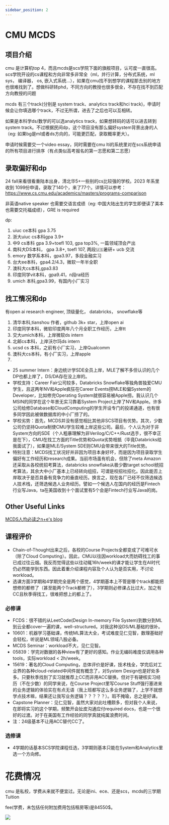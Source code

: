 ```yaml
---
sidebar_position: 2
---
```

# CMU MCDS

## 项目介绍
cmu 是计算机top 4，而且mcds是scs学院下面的旗舰项目，认可度一直很高。scs学院开设的cs课程和方向非常多非常全（ml，并行计算，分布式系统，ml sys， 编译器， os, 嵌入式系统...），如果在cmu找不到想学的课程那去别的地方也很难找到了。想做科研转phd，不同方向的教授也很多很全，不存在找不到匹配方向教授的问题

mcds 有三个track(分别是 system track、analytics track和hci track)，申请时候会让你填选哪个track，不过无所谓，进去了之后也可以互相转。

如果是本科学ds/数学的可以选analytics track，如果想转码的话可以进去转到system track。不过根据民间dp，这个项目没有那么偏好system背景出身的人（eg: 如果bg是ml或者ds方向的，可能更匹配，录取概率更大）。

申请时候需要交一个video essay，同时需要在cmu lti的系统里对在scs系统申请的所有项目进行排序（有点类似高考报名的第一志愿和第二志愿）


## 录取偏好和dp
24 fall来看很看重陆本出身，清北华5+一些别的cs比较强的学校。2023 年系里收到 1099份申请，录取了140个，来了77个。详情可以参考：https://www.cs.cmu.edu/academics/masters/programs-comparison

非英语native speaker 也需要交语言成绩（eg: 中国大陆出生的学生即便读了美本也需要交托福成绩），GRE is required

dp:
1. uiuc ce本科 gpa 3.75 
2. 浙大uiuc cs本科gpa 3.9+ 
3. 中9 cs本科 gpa 3.9+toefl 103, gpa top3%, 一篇领域顶会产出 
4. 南科大DS本科， gpa 3.8+, toefl 107, 两段🇺🇸暑研+ ucb 交流
5. emory 数学系本科，gpa3.97，多段金融实习
6. 台大ee本科，gpa4.2/4.3，微软一年半全职
7. 澳科大cs本科,gpa3.83
8. 印度同学vit本科，gpa9.41，n段ra经历
9. umich 本科,gpa3.99，有国内小厂实习

## 找工情况和dp

有open ai research engineer, 顶级量化， databricks，
snowflake等

1. 清华本科,tianshou 作者，github 3k+ star，上岸open ai
2. 印度同学本科，微软印度两年八个月全职工作经历，上岸tt 
3. 交大umich本科，上岸微软ds intern
4. 北邮cs本科，上岸沃尔玛ds intern
5. ucsd cs 本科，之前有小厂实习，上岸Qualcomm 
6. 澳科大cs本科，有小厂实习，上岸apple
7. 

* 25 summer Intern：身边统计学SDE全员上岸，MLE了解不多但认识的几个DP也都上岸了，DS/DA存在没上岸的。
* 学校支持：Career Fair公司较多，Databricks Snowflake等独角兽独爱CMU学生，且这两年NV和Apple疯狂在Career Events捞MLE和偏System的Developer，比如修完Operating System就很容易被Apple捞。我认识几个MSIN的同学在这个年景无实习靠着System Project上岸了NV和Apple。许多公司给修Database和CloudComputing的学生开设专门的投递通道，也有很多同学因此被做数据库的中小厂捞了的。
* 学校劣势：首先，MCDS并没有感觉相比其他非SCS项目有优势。其次，少数公司仍坚持Quota制使CMU学生较难上岸这些公司。最后，个人认为对于非System方向的SDE（个人粗暴理解为非Verilog/C/C++/Rust选手，很不幸正是在下），CMU在找工方面的Title优势和Quota劣势相抵（毕竟Databricks给我面试了），如果是MLE/System SDE则CMU会带来很大的Title优势。
* 特别注意：MCDS找工状况好并非因为项目本身好坏，而是因为项目录取学生偏好有工作经历和research成果。当前市场虽有机会，但除了meta Amazon还采取从各校统招考算法，databricks snowflake从极少数target school统招考算法，其余大中小厂基本上已经转向组招，可谓是校招社招化。因此能否上岸取决于是否具备有竞争力的垂直经历。换言之，现在各厂已经不仅筛选候选人技术栈，还筛选候选人业务经历。譬如一个候选人在国内的经历是Fintech行业写Java，ta在美国收到十个面试里有5个会是Fintech行业写Java的岗。
## Other Useful Links
[MCDS人均必读之n+e's blog](https://trinkle23897.github.io/posts/cmu-1st-year)





## 课程评价
* Chain-of-Thought出来之后，各校的Course Projects全都变成了可难可水（除了Cloud Computing）。因此，CMU以往因workload大而妨碍找工的事已成过往云烟。我反而觉得这些以往动辄16h/week的课才能让学生在AI时代仍必然能学到东西。因此着重介绍课程内容及个人认为是否实用，不讨论workload。
* 选课方面3学期和4学期完全是两个感觉，4学期基本上不管是哪个track都能把想修的都修了（甚至能两个Track都修了），3学期则必修课占比过大，加之有CC且秋季得找工，很难把想上的都上了。
### 必修课
* FCDS：很不错的从LeetCode(Design In-memory File System)到数分到ML到云全都cover一遍的课，well-structured。对我这种没DS/ML基础的很补。
* 10601：机器学习基础课，传统ML算法大全，考试难度见仁见智，数理基础好会轻松，听说是ML领域八股必备。
* MCDS Seminar：workload不大，见仁见智。
* 05839：学完对数据的各种view有了更好的感知。作业无编码难度仅调用各种tools，实际workload < 2h/week。
* 15619：著名的Cloud Computing，总体评价是好课，技术栈全，学完后对工业界的各种cloud-related中间件就有概念了，对System Design也是好处多多。只要秋季找到了实习就推荐上CC而非用ACC替换。但对于有硬核实习经历（不在少数）的同学来说，在Course Project里写Course Stuff强行塞进来的业务逻辑的体验实在有点无语（我上班都写这么多业务逻辑了，上学不就想学点技术嘛，结果还让我写业务逻辑？？？？？）。瑕不掩瑜，总之是好课。
* Capstone Planner：见仁见智，虽然大家对此吐槽颇多，但对我个人来说，在即将实习的这个学期，频繁开会扯皮沟通应付required docs，也是一个很好的过渡。对于在美国有工作经验的同学真就纯属浪费时间。
* 注：24级基本不让用ACC替代CC了。
### 选修课
* 4学期的话基本SCS学院课程任选，3学期则基本只能在System和Analytics里选一个方向修。



# 花费情况
cmu 是私校，学费从来就不便宜过。无论是ini、ece、还是scs，mcds的三学期Tuition

 fee(学费，未包括任何附加费用包括租房等)是84550$。

![](/img/mcdsfee.png) 
